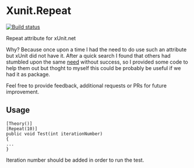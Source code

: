 # Xunit.Repeat
[![Build status](https://ci.appveyor.com/api/projects/status/282evix4706ypdt1?svg=true)](https://ci.appveyor.com/project/MarcolinoPT/xunit-repeat)

Repeat attribute for xUnit.net

Why? Because once upon a time I had the need to do use such an attribute but xUnit did not have it.
After a quick search I found that others had stumbled upon the same [need](https://stackoverflow.com/questions/31873778/xunit-test-fact-multiple-times/55687930#55687930) without success,
so I provided some code to help them out but thoght to myself this could be probably be useful if we had it as package.

Feel free to provide feedback, additional requests or PRs for future improvement.

## Usage

```
[Theory()]
[Repeat(10)]
public void Test(int iterationNumber)
{
...
}
```
Iteration number should be added in order to run the test.
